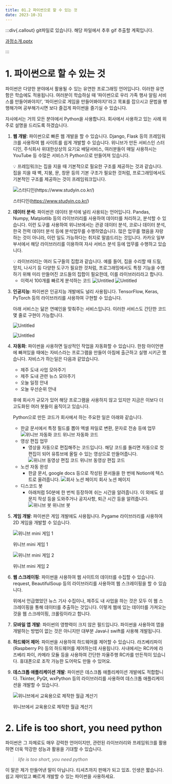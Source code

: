 ```yaml
---
title: 01.2 파이썬으로 할 수 있는 것
date: 2023-10-31
---
```


:::div{.callout}
git파일로 있습니다. 해당 파일에서 추후 gif 추출할 계획입니다.

[과정소개.pptx](https://s3-us-west-2.amazonaws.com/secure.notion-static.com/94c72c7a-f5f7-4ad5-857e-9017bc6a0a0f/%EA%B3%BC%EC%A0%95%EC%86%8C%EA%B0%9C.pptx)

:::

# 1. 파이썬으로 할 수 있는 것

파이썬은 다양한 분야에서 활용될 수 있는 유연한 프로그래밍 언어입니다. 이러한 유연함은 학습에도 적용됩니다. 여러분이 학습하실 때 ‘파이썬으로 우리 가족 행사 알림 서비스를 만들어봐야지!’, ‘파이썬으로 게임을 만들어봐야지!’라고 목표를 잡으시고 문법을 병행해가며 공부해가시면 보다 즐겁게 파이썬을 즐기실 수 있습니다.

자사에서는 거의 모든 분야에서 Python을 사용합니다. 회사에서 사용하고 있는 사례 위주로 설명을 드리도록 하겠습니다.

1. **웹 개발**: 파이썬으로 빠른 웹 개발을 할 수 있습니다. Django, Flask 등의 프레임워크를 사용하여 웹 사이트를 쉽게 개발할 수 있습니다. 위니브가 만든 서비스인 스터디인, 주식회사 위대한상상의 요기요 배달서비스, 여러분들이 매일 사용하시는 YouTube 등 수많은 서비스가 Python으로 만들어져 있습니다.

   <aside>
   💡 프레임워크는 집을 지을 때 기본적으로 필요한 구조를 제공하는 것과 같습니다. 집을 지을 때 벽, 지붕, 문, 창문 등의 기본 구조가 필요한 것처럼, 프로그래밍에서도 기본적인 구조를 제공하는 것이 프레임워크입니다.

   </aside>

   ![스터디인(https://www.studyin.co.kr/)](https://s3-us-west-2.amazonaws.com/secure.notion-static.com/dd46f6aa-19ff-4e44-9a94-53e8ae9799db/Untitled.png)

   스터디인(https://www.studyin.co.kr/)

2. **데이터 분석**: 파이썬은 데이터 분석에 널리 사용되는 언어입니다. Pandas, Numpy, Matplotlib 등의 라이브러리를 사용하여 데이터를 처리하고, 분석할 수 있습니다. 이런 도구를 사용하여 위니브에서는 관광 데이터 분석, 코로나 데이터 분석, 한국 전력 데이터 분석 등에 분석업무를 수행하였습니다. 많은 업무를 했음을 자랑하는 것이 아니라, 이런 일도 가능하다는 취지로 말씀드리는 것입니다. 카카오 일부 부서에서 해당 라이브러리를 이용하여 자사 서비스 분석 등에 업무를 수행하고 있습니다.

   <aside>
   💡 라이브러리는 여러 도구들의 집합과 같습니다. 예를 들어, 집을 수리할 때 드릴, 망치, 나사기 등 다양한 도구가 필요한 것처럼, 프로그래밍에서도 특정 기능을 수행하기 위해 미리 만들어진 코드들의 집합이 필요한데, 이를 라이브러리라고 합니다.

   </aside>

   - 이력서 100개를 빠르게 분석하는 코드
     ![Untitled](https://s3-us-west-2.amazonaws.com/secure.notion-static.com/0a5d801c-862a-491c-a8e1-6d9e811df9cb/Untitled.png)
     ![Untitled](https://s3-us-west-2.amazonaws.com/secure.notion-static.com/f4c60ca1-dd7e-45b1-9ece-3ff8e6fc202e/Untitled.png)

3. **인공지능**: 파이썬은 인공지능 개발에도 널리 사용됩니다. TensorFlow, Keras, PyTorch 등의 라이브러리를 사용하여 구현할 수 있습니다.

   아래 서비스는 닮은 연예인을 맞춰주는 서비스입니다. 이러한 서비스도 간단한 코드 몇 줄로 구현이 가능합니다.

   ![Untitled](https://s3-us-west-2.amazonaws.com/secure.notion-static.com/ee645460-7080-4f38-b5b4-4b26b4ce4532/Untitled.png)

   ![Untitled](https://s3-us-west-2.amazonaws.com/secure.notion-static.com/b65b8659-3af7-474b-b7e4-3684b0ad00fa/Untitled.png)

4. **자동화**: 파이썬을 사용하면 일상적인 작업을 자동화할 수 있습니다. 한참 아이언맨에 빠져있을 때에는 자비스라는 프로그램을 만들어 아침에 출근하고 실행 시키곤 했습니다. 자비스가 하는일은 다음과 같았습니다.

   - 제주 도내 사업 모아주기
   - 제주 도내 관련 뉴스 모아주기
   - 오늘 일정 안내
   - 오늘 우선순위 안내

   후에 회사가 규모가 있어 해당 프로그램을 사용하지 않고 있지만 지금은 이보다 더 고도화된 여러 봇들이 움직이고 있습니다.

   Python으로 만든 코드가 회사에서 하는 주요한 일은 아래와 같습니다.

   - 한글 문서에서 특정 필드를 뽑아 엑셀 파일로 변환, 문자로 전송 등에 업무
     ![위니브 자동화 코드](https://s3-us-west-2.amazonaws.com/secure.notion-static.com/77222ca9-a1b3-459b-9f75-4e4fec842d9d/Untitled.png)
     위니브 자동화 코드
   - 영상 편집 업무
     - 영상을 자동으로 편집해주는 코드입니다. 해당 코드를 돌리면 자동으로 컷 편집이 되어 유튜브에 올릴 수 있는 영상으로 만들어줍니다.
       ![위니브 동영상 편집 코드](https://s3-us-west-2.amazonaws.com/secure.notion-static.com/b8cc9f8a-c867-472b-9914-06d802d87240/Untitled.png)
       위니브 동영상 편집 코드
   - 노션 자동 완성
     - 한글 문서, google docs 등으로 작성된 문서들을 한 번에 Notion에 텍스트로 올려줍니다.
       ![회사 노션 페이지](https://s3-us-west-2.amazonaws.com/secure.notion-static.com/b73803d0-5a12-40b5-a822-f93e9349e6f5/Untitled.png)
       회사 노션 페이지
   - 디스코드 봇
     - 아래처럼 50분에 한 번씩 등장하여 쉬는 시간을 알려줍니다. 이 외에도 설문지 작성 등을 도와주거나 공지사항, 퇴근 시간 등을 알려줍니다.
       ![위니브 봇](https://s3-us-west-2.amazonaws.com/secure.notion-static.com/1a2dfcde-bde1-4731-ba04-581b21f3c3c2/Untitled.png)
       위니브 봇

5. **게임 개발**: 파이썬은 게임 개발에도 사용됩니다. Pygame 라이브러리를 사용하여 2D 게임을 개발할 수 있습니다.

   ![위니브 mini 게임 1](https://s3-us-west-2.amazonaws.com/secure.notion-static.com/bdbb4fd1-87f4-4c7d-aad4-b2b5db481e34/Untitled.png)

   위니브 mini 게임 1

   ![위니브 mini 게임 2](https://s3-us-west-2.amazonaws.com/secure.notion-static.com/9540ffc3-f661-4740-a9d2-ef8f6b87caac/Untitled.png)

   위니브 mini 게임 2

6. **웹 스크레이핑**: 파이썬을 사용하여 웹 사이트의 데이터를 수집할 수 있습니다. request, BeautifulSoup 등의 라이브러리를 사용하여 웹 스크레이핑을 할 수 있습니다.

   위에서 언급했었던 뉴스 기사 수집이나, 제주도 내 사업을 하는 것은 모두 이 웹 스크레이핑을 통해 데이터를 추출하는 것입니다. 이렇게 웹에 있는 데이터를 가져오는 것을 웹 스크레이핑, 크롤링이라고 합니다.

7. **모바일 앱 개발**: 파이썬의 영향력이 크지 않은 필드입니다. 파이썬을 사용하여 앱을 개발하는 방법이 없는 것은 아니지만 대부분 Java나 swift를 사용해 개발됩니다.
8. **하드웨어 제어**: 파이썬을 사용하여 하드웨어를 제어할 수 있습니다. 라즈베리파이(Raspberry Pi) 등의 하드웨어를 제어하는데 사용됩니다. 사내에서는 RC카에 라즈베리 파이, 카메라 모듈 등을 사용하여 간단한 자율주행 RC카를 만든적이 있습니다. 휴대폰으로 조작 가능한 도어락도 만들 수 있어요.
9. **데스크톱 애플리케이션 개발**: 파이썬은 데스크톱 애플리케이션 개발에도 적합합니다. Tkinter, PyQt, wxPython 등의 라이브러리를 사용하여 데스크톱 애플리케이션을 개발할 수 있습니다.

   ![위니브에서 교육용으로 제작한 월급 계산기](https://s3-us-west-2.amazonaws.com/secure.notion-static.com/96bbe657-db85-4e0f-b4b3-d7a63c3d8687/Untitled.png)

   위니브에서 교육용으로 제작한 월급 계산기

# 2. Life is too short, you need python

파이썬은 그 자체로도 매우 강력한 언어이지만, 관련된 라이브러리와 프레임워크를 활용하면 더욱 막강한 성능과 활용을 기대할 수 있습니다.

> _life is too short, you need python_

이 말은 제가 만들어낸 말이 아닙니다. 티셔츠까지 판매가 되고 있죠. 인생은 짧습니다. 쉽고 재미있고 빠르게 개발할 수 있는 파이썬을 사용하세요.
